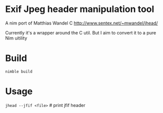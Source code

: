 # Exif Jpeg header manipulation tool

A nim port of Matthias Wandel C 
http://www.sentex.net/~mwandel/jhead/

Currently it's a wrapper around the C util. But I aim to convert it to a pure Nim uitility

# Build

`nimble build`

# Usage
`jhead --jfif <file>` # print jfif header
